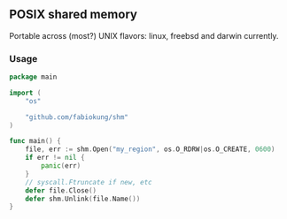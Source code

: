 ## POSIX shared memory

Portable across (most?) UNIX flavors: linux, freebsd and darwin currently.

### Usage

```go
package main

import (
	"os"

	"github.com/fabiokung/shm"
)

func main() {
	file, err := shm.Open("my_region", os.O_RDRW|os.O_CREATE, 0600)
	if err != nil {
		panic(err)
	}
	// syscall.Ftruncate if new, etc
	defer file.Close()
	defer shm.Unlink(file.Name())
}
```
